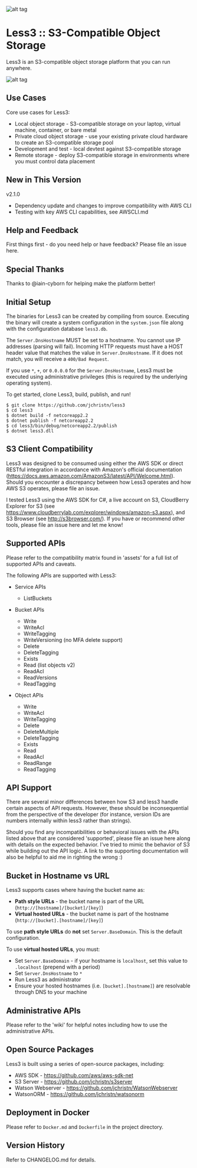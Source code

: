 ![alt tag](https://github.com/jchristn/less3/blob/master/assets/logo.png)

# Less3 :: S3-Compatible Object Storage

Less3 is an S3-compatible object storage platform that you can run anywhere. 

![alt tag](https://github.com/jchristn/less3/blob/master/assets/diagram.png)

## Use Cases

Core use cases for Less3:

- Local object storage - S3-compatible storage on your laptop, virtual machine, container, or bare metal
- Private cloud object storage - use your existing private cloud hardware to create an S3-compatible storage pool
- Development and test - local devtest against S3-compatible storage
- Remote storage - deploy S3-compatible storage in environments where you must control data placement

## New in This Version

v2.1.0

- Dependency update and changes to improve compatibility with AWS CLI
- Testing with key AWS CLI capabilities, see AWSCLI.md

## Help and Feedback

First things first - do you need help or have feedback?  Please file an issue here. 

## Special Thanks

Thanks to @iain-cyborn for helping make the platform better!

## Initial Setup

The binaries for Less3 can be created by compiling from source.  Executing the binary will create a system configuration in the ```system.json``` file along with the configuration database ```less3.db```. 

The ```Server.DnsHostname``` MUST be set to a hostname.  You cannot use IP addresses (parsing will fail).  Incoming HTTP requests must have a HOST header value that matches the value in ```Server.DnsHostname```.  If it does not match, you will receive a ```400/Bad Request```.

If you use ```*```, ```+```, or ```0.0.0.0``` for the ```Server.DnsHostname```, Less3 must be executed using administrative privileges (this is required by the underlying operating system).

To get started, clone Less3, build, publish, and run!

```
$ git clone https://github.com/jchristn/less3
$ cd less3
$ dotnet build -f netcoreapp2.2
$ dotnet publish -f netcoreapp2.2
$ cd less3/bin/debug/netcoreapp2.2/publish
$ dotnet less3.dll
```

## S3 Client Compatibility

Less3 was designed to be consumed using either the AWS SDK or direct RESTful integration in accordance with Amazon's official documentation (https://docs.aws.amazon.com/AmazonS3/latest/API/Welcome.html).  Should you encounter a discrepancy between how Less3 operates and how AWS S3 operates, please file an issue.
 
I tested Less3 using the AWS SDK for C#, a live account on S3, CloudBerry Explorer for S3 (see https://www.cloudberrylab.com/explorer/windows/amazon-s3.aspx), and S3 Browser (see http://s3browser.com/).  If you have or recommend other tools, please file an issue here and let me know!

## Supported APIs

Please refer to the compatibility matrix found in 'assets' for a full list of supported APIs and caveats.

The following APIs are supported with Less3:

- Service APIs
  - ListBuckets

- Bucket APIs
  - Write
  - WriteAcl
  - WriteTagging
  - WriteVersioning (no MFA delete support)
  - Delete
  - DeleteTagging
  - Exists
  - Read (list objects v2)
  - ReadAcl
  - ReadVersions
  - ReadTagging

- Object APIs
  - Write
  - WriteAcl
  - WriteTagging
  - Delete
  - DeleteMultiple
  - DeleteTagging
  - Exists
  - Read
  - ReadAcl
  - ReadRange
  - ReadTagging

## API Support

There are several minor differences between how S3 and less3 handle certain aspects of API requests.  However, these should be inconsequential from the perspective of the developer (for instance, version IDs are numbers internally within less3 rather than strings).  

Should you find any incompatibilities or behavioral issues with the APIs listed above that are considered 'supported', please file an issue here along with details on the expected behavior.  I've tried to mimic the behavior of S3 while building out the API logic.  A link to the supporting documentation will also be helpful to aid me in righting the wrong :)

## Bucket in Hostname vs URL

Less3 supports cases where having the bucket name as:
- **Path style URLs** - the bucket name is part of the URL (```http://[hostname]/[bucket]/[key]```)
- **Virtual hosted URLs** - the bucket name is part of the hostname (```http://[bucket].[hostname]/[key]```)  

To use **path style URLs** do **not** set ```Server.BaseDomain```.  This is the default configuration.

To use **virtual hosted URLs**, you must:

- Set ```Server.BaseDomain``` - if your hostname is ```localhost```, set this value to ```.localhost``` (prepend with a period)
- Set ```Server.DnsHostname``` to ```*```
- Run Less3 as administrator
- Ensure your hosted hostnames (i.e. ```[bucket].[hostname]```) are resolvable through DNS to your machine

## Administrative APIs

Please refer to the 'wiki' for helpful notes including how to use the administrative APIs.

## Open Source Packages 

Less3 is built using a series of open-source packages, including:

- AWS SDK - https://github.com/aws/aws-sdk-net
- S3 Server - https://github.com/jchristn/s3server
- Watson Webserver - https://github.com/jchristn/WatsonWebserver
- WatsonORM - https://github.com/jchristn/watsonorm

## Deployment in Docker

Please refer to ```Docker.md``` and ```Dockerfile``` in the project directory.

## Version History

Refer to CHANGELOG.md for details.
